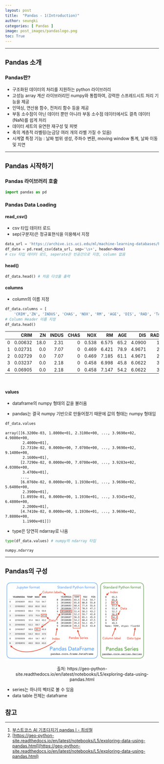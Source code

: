 ```yaml
---
layout: post
title:  "Pandas - 1(Introduction)"
author: seungki
categories: [ Pandas ]
image: post_images/pandaslogo.png
toc: True
---
```


---

## Pandas 소개

### Pandas란?

* 구조화된 데이터의 처리를 지원하는 python 라이브러리
* 고성능 array 계산 라이브러리인 numpy와 통합하여, 강력한 스프레드시트 처리 기능을 제공
* 인덱싱, 연산용 함수, 전처리 함수 등을 제공
* 부동 소수점이 아닌 데이터 뿐만 아니라 부동 소수점 데이터에서도 결측 데이터(NaN)를 쉽게 처리
* 데이터 세트의 유연한 재구성 및 피벗
* 축의 계층적 라벨링(눈금당 여러 개의 라벨 가질 수 있음)
* 시계열 특정 기능 : 날짜 범위 생성, 주파수 변환, moving window 통계, 날짜 이동 및 지연

---

## Pandas 시작하기

### Pandas 라이브러리 호출

```python
import pandas as pd
```



### Pandas Data Loading

#### read_csv()

* csv 타입 데이터 로드
* sep(구분자)은 정규표현식을 이용해서 지정

```python
data_url = 'https://archive.ics.uci.edu/ml/machine-learning-databases/housing/housing.data'# data url
df_data = pd.read_csv(data_url, sep='\s+', header=None) 
# csv 타입 데이터 로드, seperate은 빈공간으로 지정, column 없음
```



#### head()

```python
df_data.head() # 처음 다섯줄 출력
```

#### columns

* column의 이름 지정

```python
df_data.columns = [
    'CRIM','ZN', 'INDUS', 'CHAS', 'NOX', 'RM', 'AGE', 'DIS', 'RAD', 'TAX', 'PTRATIO' ,'B', 'LSTAT', 'MEDV'] 
# Column Header 이름 지정
df_data.head()
```

|      |    CRIM |   ZN | INDUS | CHAS |   NOX |    RM |  AGE |    DIS |  RAD |   TAX | PTRATIO |      B | LSTAT | MEDV |
| ---- | ------: | ---: | ----: | ---: | ----: | ----: | ---: | -----: | ---: | ----: | ------: | -----: | ----: | ---: |
| 0    | 0.00632 | 18.0 |  2.31 |    0 | 0.538 | 6.575 | 65.2 | 4.0900 |    1 | 296.0 |    15.3 | 396.90 |  4.98 | 24.0 |
| 1    | 0.02731 |  0.0 |  7.07 |    0 | 0.469 | 6.421 | 78.9 | 4.9671 |    2 | 242.0 |    17.8 | 396.90 |  9.14 | 21.6 |
| 2    | 0.02729 |  0.0 |  7.07 |    0 | 0.469 | 7.185 | 61.1 | 4.9671 |    2 | 242.0 |    17.8 | 392.83 |  4.03 | 34.7 |
| 3    | 0.03237 |  0.0 |  2.18 |    0 | 0.458 | 6.998 | 45.8 | 6.0622 |    3 | 222.0 |    18.7 | 394.63 |  2.94 | 33.4 |
| 4    | 0.06905 |  0.0 |  2.18 |    0 | 0.458 | 7.147 | 54.2 | 6.0622 |    3 | 222.0 |    18.7 | 396.90 |  5.33 | 36.2 |

<br> 

#### values

* dataframe의 numpy 형태의 값을 불러옴

* pandas는 결국 numpy 기반으로 만들어졌기 때문에 값의 형태는 numpy 형태임

```python
df_data.values
```

```
array([[6.3200e-03, 1.8000e+01, 2.3100e+00, ..., 3.9690e+02, 4.9800e+00,
        2.4000e+01],
       [2.7310e-02, 0.0000e+00, 7.0700e+00, ..., 3.9690e+02, 9.1400e+00,
        2.1600e+01],
       [2.7290e-02, 0.0000e+00, 7.0700e+00, ..., 3.9283e+02, 4.0300e+00,
        3.4700e+01],
       ...,
       [6.0760e-02, 0.0000e+00, 1.1930e+01, ..., 3.9690e+02, 5.6400e+00,
        2.3900e+01],
       [1.0959e-01, 0.0000e+00, 1.1930e+01, ..., 3.9345e+02, 6.4800e+00,
        2.2000e+01],
       [4.7410e-02, 0.0000e+00, 1.1930e+01, ..., 3.9690e+02, 7.8800e+00,
        1.1900e+01]])
```



* type은 당연히 ndarray로 나옴

```python
type(df_data.values) # numpy의 ndarray 타입
```

```
numpy.ndarray
```

---

## Pandas의 구성

<img src="../post_images/2023-02-10-pandas_1/pandas-structures-annotated.png" alt="pandas-structures-annotated" style="zoom: 45%;" class="center-image"/>

<p align="center">출처: https://geo-python-site.readthedocs.io/en/latest/notebooks/L5/exploring-data-using-pandas.html</p>


* series는 하나의 벡터로 볼 수 있음
* data table 전체는 dataframe

## 참고

---

1. [부스트코스 AI 기초다지기 pandas l - 최성철](https://www.boostcourse.org/ai100/lecture/739182?isDesc=false)
1. [https://geo-python-site.readthedocs.io/en/latest/notebooks/L5/exploring-data-using-pandas.html](https://geo-python-site.readthedocs.io/en/latest/notebooks/L5/exploring-data-using-pandas.html)

